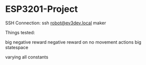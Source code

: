 # ESP3201-Project

SSH Connection:
ssh robot@ev3dev.local
maker



Things tested:

big negative reward
negative reward on no movement actions
big statespace

varying all constants